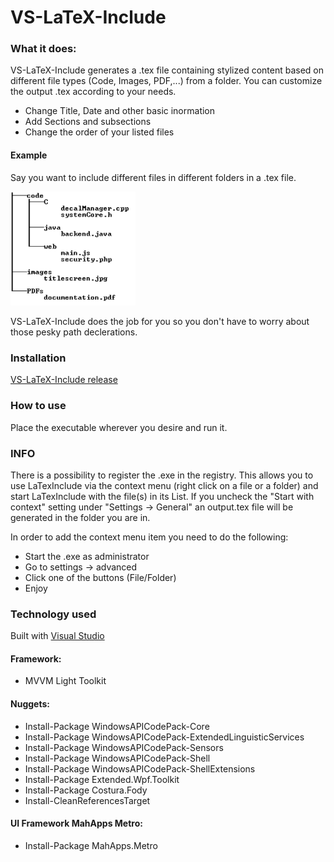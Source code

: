 # VS-LaTeX-Include

### What it does:

VS-LaTeX-Include generates a .tex file containing stylized content based on different file types (Code, Images, PDF,...) from a folder.
You can customize the output .tex according to your needs.
* Change Title, Date and other basic inormation
* Add Sections and subsections
* Change the order of your listed files

#### Example
Say you want to include different files in different folders in a .tex file.
<p align="left">
  <img src="images/example_folderstructure.png" width="200"/>
</p>

VS-LaTeX-Include does the job for you so you don't have to worry about those pesky path declerations.


### Installation
[VS-LaTeX-Include release](https://github.com/AndreasRoither/VS-LaTexInclude/releases)  

### How to use
Place the executable wherever you desire and run it.

### INFO
There is a possibility to register the .exe in the registry. This allows you to use LaTexInclude via the context menu (right click on a file or a folder) and start LaTexInclude with the file(s) in its List. If you uncheck the "Start with context" setting under "Settings -> General" an output.tex file will be generated in the folder you are in.

In order to add the context menu item you need to do the following:  

- Start the .exe as administrator
- Go to settings -> advanced
- Click one of the buttons (File/Folder)
- Enjoy

### Technology used
Built with [Visual Studio](https://www.visualstudio.com/downloads/)

#### Framework:
* MVVM Light Toolkit

#### Nuggets:
* Install-Package WindowsAPICodePack-Core
* Install-Package WindowsAPICodePack-ExtendedLinguisticServices
* Install-Package WindowsAPICodePack-Sensors
* Install-Package WindowsAPICodePack-Shell
* Install-Package WindowsAPICodePack-ShellExtensions
* Install-Package Extended.Wpf.Toolkit
* Install-Package Costura.Fody
* Install-CleanReferencesTarget

#### UI Framework MahApps Metro:
* Install-Package MahApps.Metro
